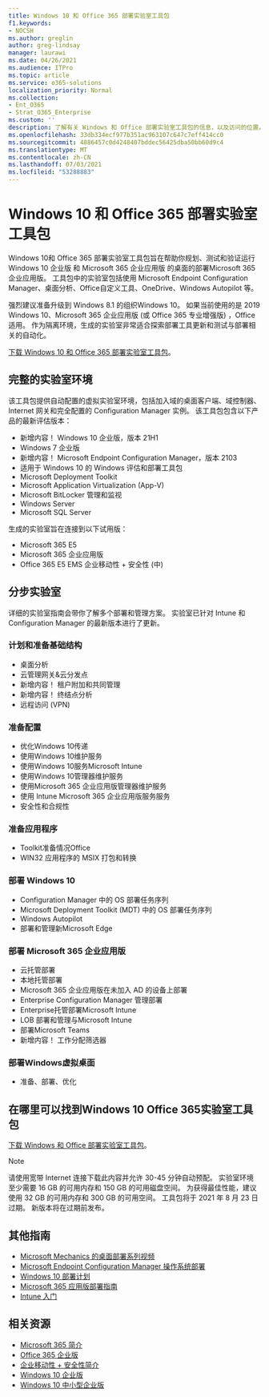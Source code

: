 ```yaml
---
title: Windows 10 和 Office 365 部署实验室工具包
f1.keywords:
- NOCSH
ms.author: greglin
author: greg-lindsay
manager: laurawi
ms.date: 04/26/2021
ms.audience: ITPro
ms.topic: article
ms.service: o365-solutions
localization_priority: Normal
ms.collection:
- Ent_O365
- Strat_O365_Enterprise
ms.custom: ''
description: 了解有关 Windows 和 Office 部署实验室工具包的信息，以及访问的位置。
ms.openlocfilehash: 33db334ecf977b351ac963107c647c7eff414cc0
ms.sourcegitcommit: 4886457c0d4248407bddec56425dba50bb60d9c4
ms.translationtype: MT
ms.contentlocale: zh-CN
ms.lasthandoff: 07/03/2021
ms.locfileid: "53288883"
---
```

# <a name="windows-10-and-office-365-deployment-lab-kit"></a>Windows 10 和 Office 365 部署实验室工具包

Windows 10和 Office 365 部署实验室工具包旨在帮助你规划、测试和验证运行 Windows 10 企业版 和 Microsoft 365 企业应用版 的桌面的部署Microsoft 365 企业应用版。 工具包中的实验室包括使用 Microsoft Endpoint Configuration Manager、桌面分析、Office自定义工具、OneDrive、Windows Autopilot 等。

强烈建议准备升级到 Windows 8.1 的组织Windows 10。 如果当前使用的是 2019 Windows 10、Microsoft 365 企业应用版 (或 Office 365 专业增强版) ，Office适用。 作为隔离环境，生成的实验室非常适合探索部署工具更新和测试与部署相关的自动化。

[下载 Windows 10 和 Office 365 部署实验室工具包](https://www.microsoft.com/evalcenter/evaluate-lab-kit)。

## <a name="a-complete-lab-environment"></a>完整的实验室环境

该工具包提供自动配置的虚拟实验室环境，包括加入域的桌面客户端、域控制器、Internet 网关和完全配置的 Configuration Manager 实例。 该工具包包含以下产品的最新评估版本：

- 新增内容！ Windows 10 企业版，版本 21H1
- Windows 7 企业版
- 新增内容！ Microsoft Endpoint Configuration Manager，版本 2103
- 适用于 Windows 10 的 Windows 评估和部署工具包
- Microsoft Deployment Toolkit
- Microsoft Application Virtualization (App-V)
- Microsoft BitLocker 管理和监视
- Windows Server
- Microsoft SQL Server

生成的实验室旨在连接到以下试用版：

- Microsoft 365 E5
- Microsoft 365 企业应用版
- Office 365 E5 EMS 企业移动性 + 安全性 (中) 

## <a name="step-by-step-labs"></a>分步实验室

详细的实验室指南会带你了解多个部署和管理方案。 实验室已针对 Intune 和 Configuration Manager 的最新版本进行了更新。

### <a name="plan-and-prepare-infrastructure"></a>计划和准备基础结构

- 桌面分析
- 云管理网关&云分发点
- 新增内容！ 租户附加和共同管理
- 新增内容！ 终结点分析
- 远程访问 (VPN)

### <a name="prepare-configuration"></a>准备配置

- 优化Windows 10传递
- 使用Windows 10维护服务
- 使用Windows 10服务Microsoft Intune
- 使用Windows 10管理器维护服务
- 使用Microsoft 365 企业应用版管理器维护服务
- 使用 Intune Microsoft 365 企业应用版服务服务
- 安全性和合规性

### <a name="prepare-applications"></a>准备应用程序

- Toolkit准备情况Office
- WIN32 应用程序的 MSIX 打包和转换

### <a name="deploy-windows-10"></a>部署 Windows 10

- Configuration Manager 中的 OS 部署任务序列
- Microsoft Deployment Toolkit (MDT) 中的 OS 部署任务序列
- Windows Autopilot
- 部署和管理新Microsoft Edge

### <a name="deploy-microsoft-365-apps-for-enterprise"></a>部署 Microsoft 365 企业应用版

- 云托管部署
- 本地托管部署
- Microsoft 365 企业应用版在未加入 AD 的设备上部署
- Enterprise Configuration Manager 管理部署
- Enterprise托管部署Microsoft Intune
- LOB 部署和管理与Microsoft Intune
- 部署Microsoft Teams
- 新增内容！ 工作分配筛选器

### <a name="deploy-windows-virtual-desktop"></a>部署Windows虚拟桌面

- 准备、部署、优化

## <a name="where-to-find-the-windows-10-and-office-365-deployment-lab-kit"></a>在哪里可以找到Windows 10 Office 365实验室工具包

[下载 Windows 和 Office 部署实验室工具包](https://www.microsoft.com/evalcenter/evaluate-lab-kit)。

> [!NOTE]
> 请使用宽带 Internet 连接下载此内容并允许 30-45 分钟自动预配。 实验室环境至少需要 16 GB 的可用内存和 150 GB 的可用磁盘空间。 为获得最佳性能，建议使用 32 GB 的可用内存和 300 GB 的可用空间。 工具包将于 2021 年 8 月 23 日过期。 新版本将在过期前发布。

## <a name="additional-guidance"></a>其他指南

- [Microsoft Mechanics 的桌面部署系列视频](https://www.aka.ms/watchhowtoshift)
- [Microsoft Endpoint Configuration Manager 操作系统部署](/mem/configmgr/osd/understand/introduction-to-operating-system-deployment)
- [Windows 10 部署计划](/windows/deployment/planning/index)
- [Microsoft 365 应用版部署指南](/deployoffice/deployment-guide-microsoft-365-apps)
- [Intune 入门](/intune/get-started-evaluation)

## <a name="related-resources"></a>相关资源

- [Microsoft 365 简介](https://www.microsoft.com/microsoft-365/default.aspx)
- [Office 365 企业版](https://products.office.com/business/office)
- [企业移动性 + 安全性简介](https://www.microsoft.com/cloud-platform/enterprise-mobility-security)
- [Windows 10 企业版](https://www.microsoft.com/WindowsForBusiness/windows-for-enterprise)
- [Windows 10 中小型企业版](https://www.microsoft.com/WindowsForBusiness/windows-for-small-business)
